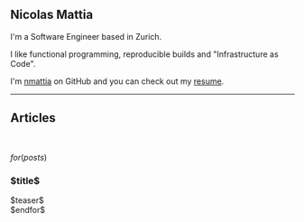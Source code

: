 <div class="intro">

<h2>Nicolas Mattia</h2>

I'm a Software Engineer based in Zurich.

I like functional programming, reproducible builds and "Infrastructure as
Code".

I'm [nmattia](https://github.com/nmattia) on GitHub and you can check out my [resume](./resume.html).

</div>

<hr>

<div class="blog" id="blog">

<h2>Articles</h2>

<br/>

<div class="cards">

$for(posts)$
<!-- the "." in ".<dollar>url" is a hack, because <dollar>url in an absolute path, so we turn
"/posts/foo" into "./posts/foo", which happens to be a correct relative path
from the index. -->
<div class="card" onclick="location.href = '.$url$'">
<div class="card-container">
<h3><b>$title$</b></h3>
<div class="teaser">$teaser$</div>
</div>
</div>
$endfor$

</div>
</div>
